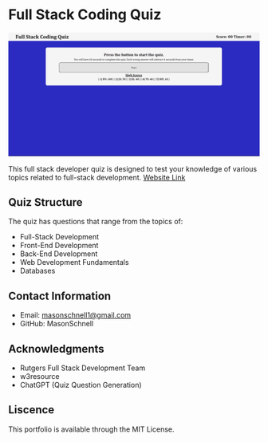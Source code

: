 # Full Stack Coding Quiz

![Full Stack Coding Quiz Screenshot](<images/Screenshot (7).png>)

This full stack developer quiz is designed to test your knowledge of various topics related to full-stack development. [Website Link](https://masonschnell.github.io/coding_quiz/)

## Quiz Structure

The quiz has questions that range from the topics of:

-   Full-Stack Development
-   Front-End Development
-   Back-End Development
-   Web Development Fundamentals
-   Databases

## Contact Information

-   Email: masonschnell1@gmail.com
-   GitHub: MasonSchnell

## Acknowledgments

-   Rutgers Full Stack Development Team
-   w3resource
-   ChatGPT (Quiz Question Generation)

## Liscence

This portfolio is available through the MIT License.
